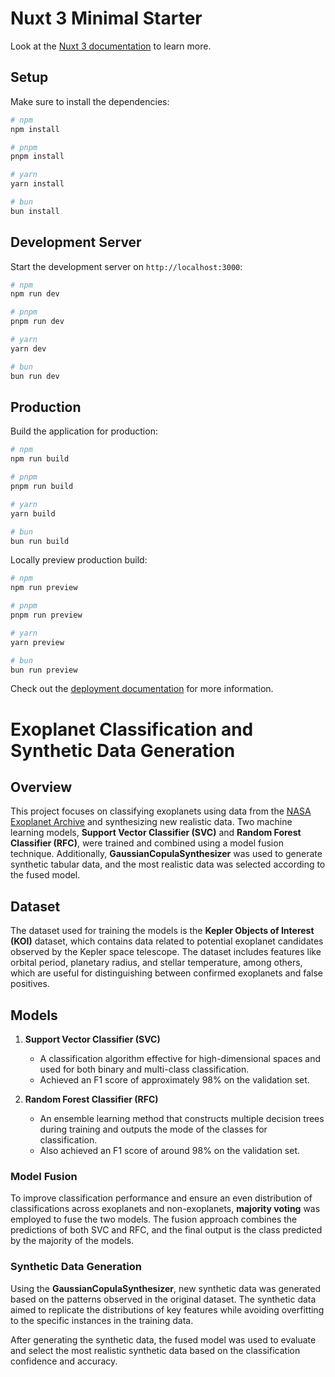 # Nuxt 3 Minimal Starter

Look at the [Nuxt 3 documentation](https://nuxt.com/docs/getting-started/introduction) to learn more.

## Setup

Make sure to install the dependencies:

```bash
# npm
npm install

# pnpm
pnpm install

# yarn
yarn install

# bun
bun install
```

## Development Server

Start the development server on `http://localhost:3000`:

```bash
# npm
npm run dev

# pnpm
pnpm run dev

# yarn
yarn dev

# bun
bun run dev
```

## Production

Build the application for production:

```bash
# npm
npm run build

# pnpm
pnpm run build

# yarn
yarn build

# bun
bun run build
```

Locally preview production build:

```bash
# npm
npm run preview

# pnpm
pnpm run preview

# yarn
yarn preview

# bun
bun run preview
```

Check out the [deployment documentation](https://nuxt.com/docs/getting-started/deployment) for more information.

# Exoplanet Classification and Synthetic Data Generation

## Overview
This project focuses on classifying exoplanets using data from the [NASA Exoplanet Archive](https://exoplanetarchive.ipac.caltech.edu/cgi-bin/TblView/nph-tblView?app=ExoTbls&config=koi) and synthesizing new realistic data. Two machine learning models, **Support Vector Classifier (SVC)** and **Random Forest Classifier (RFC)**, were trained and combined using a model fusion technique. Additionally, **GaussianCopulaSynthesizer** was used to generate synthetic tabular data, and the most realistic data was selected according to the fused model.

## Dataset
The dataset used for training the models is the **Kepler Objects of Interest (KOI)** dataset, which contains data related to potential exoplanet candidates observed by the Kepler space telescope. The dataset includes features like orbital period, planetary radius, and stellar temperature, among others, which are useful for distinguishing between confirmed exoplanets and false positives.

## Models
1. **Support Vector Classifier (SVC)**
   - A classification algorithm effective for high-dimensional spaces and used for both binary and multi-class classification.
   - Achieved an F1 score of approximately 98% on the validation set.

2. **Random Forest Classifier (RFC)**
   - An ensemble learning method that constructs multiple decision trees during training and outputs the mode of the classes for classification.
   - Also achieved an F1 score of around 98% on the validation set.

### Model Fusion
To improve classification performance and ensure an even distribution of classifications across exoplanets and non-exoplanets, **majority voting** was employed to fuse the two models. The fusion approach combines the predictions of both SVC and RFC, and the final output is the class predicted by the majority of the models.

### Synthetic Data Generation
Using the **GaussianCopulaSynthesizer**, new synthetic data was generated based on the patterns observed in the original dataset. The synthetic data aimed to replicate the distributions of key features while avoiding overfitting to the specific instances in the training data. 

After generating the synthetic data, the fused model was used to evaluate and select the most realistic synthetic data based on the classification confidence and accuracy.
